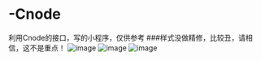 # -Cnode
利用Cnode的接口，写的小程序，仅供参考
###样式没做精修，比较丑，请相信，这不是重点！
![image](https://github.com/sky-xsk/-Cnode/master/img/1.png)
![image](https://github.com/sky-xsk/-Cnode/master/img/2.png)
![image](https://github.com/sky-xsk/-Cnode/master/img/3.png)